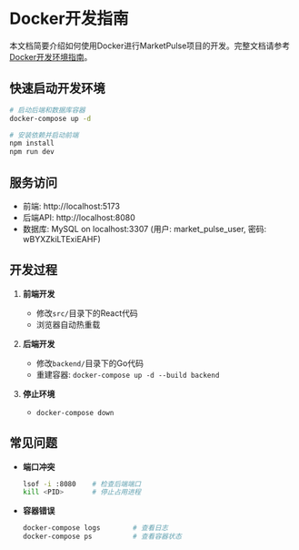 # Docker开发指南

本文档简要介绍如何使用Docker进行MarketPulse项目的开发。完整文档请参考[Docker开发环境指南](/AI-Protocol-Lab/project-docs/development/DOCKER-SETUP-GUIDE.md)。

## 快速启动开发环境

```bash
# 启动后端和数据库容器
docker-compose up -d

# 安装依赖并启动前端
npm install
npm run dev
```

## 服务访问

- 前端: http://localhost:5173
- 后端API: http://localhost:8080
- 数据库: MySQL on localhost:3307 (用户: market_pulse_user, 密码: wBYXZkiLTExiEAHF)

## 开发过程

1. **前端开发**
   - 修改`src/`目录下的React代码
   - 浏览器自动热重载

2. **后端开发**
   - 修改`backend/`目录下的Go代码
   - 重建容器: `docker-compose up -d --build backend`

3. **停止环境**
   - `docker-compose down`

## 常见问题

- **端口冲突**
  ```bash
  lsof -i :8080    # 检查后端端口
  kill <PID>       # 停止占用进程
  ```

- **容器错误**
  ```bash
  docker-compose logs        # 查看日志
  docker-compose ps          # 查看容器状态
  ```

